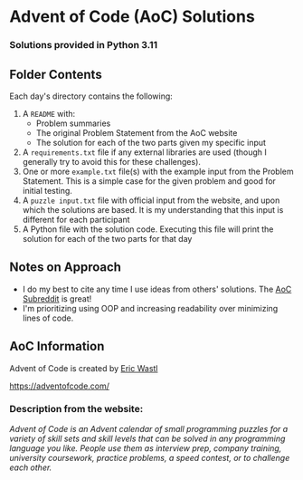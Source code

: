 # Advent of Code (AoC) Solutions

### Solutions provided in Python 3.11

## Folder Contents

Each day's directory contains the following:

1. A `README` with:
    - Problem summaries
    - The original Problem Statement from the AoC website
    - The solution for each of the two parts given my specific input
2. A `requirements.txt` file if any external libraries are used (though I generally try to avoid this for these challenges).
3. One or more `example.txt` file(s) with the example input from the Problem Statement. This is a simple case for the given problem and good for initial testing.
4. A `puzzle input.txt` file with official input from the website, and upon which the solutions are based. It is my understanding that this input is different for each participant
4. A Python file with the solution code. Executing this file will print the solution for each of the two parts for that day

## Notes on Approach
- I do my best to cite any time I use ideas from others' solutions. The [AoC Subreddit](https://www.reddit.com/r/adventofcode/) is great!
- I'm prioritizing using OOP and increasing readability over minimizing lines of code.

## AoC Information

Advent of Code is created by [Eric Wastl](http://was.tl)

https://adventofcode.com/

### Description from the website:

_Advent of Code is an Advent calendar of small programming puzzles for a variety of skill sets and skill levels that can be solved in any programming language you like. People use them as interview prep, company training, university coursework, practice problems, a speed contest, or to challenge each other._
